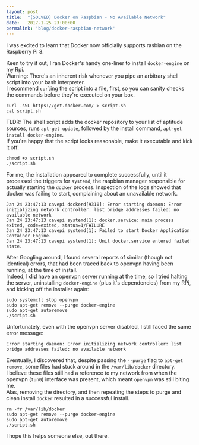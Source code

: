 ```yaml
---
layout: post
title:  "[SOLVED] Docker on Raspbian - No Available Network"
date:   2017-1-25 23:00:00
permalink: 'blog/docker-raspbian-network'
---
```


I was excited to learn that Docker now officially supports rasbian on the Raspberry Pi 3.

Keen to try it out, I ran Docker's handy one-liner to install `docker-engine` on my Rpi.  
Warning: There's an inherent risk whenever you pipe an arbitrary shell script into your bash interpreter.  
I recommend `curl`ing the script into a file, first, so you can sanity checks the commands before they're executed on your box.

```
curl -sSL https://get.docker.com/ > script.sh
cat script.sh
```

TLDR: The shell script adds the docker repository to your list of aptitude sources, runs `apt-get update`, followed by the install command, `apt-get install docker-engine`.  
If you're happy that the script looks reasonable, make it executable and kick it off:

```
chmod +x script.sh
./script.sh
```

For me, the installation appeared to complete successfully, until it processed the triggers for `systemd`, the raspbian manager responsible for actually starting the `docker` process.
Inspection of the logs showed that docker was failing to start, complaining about an unavailable network.

```
Jan 24 23:47:13 cavepi dockerd[9310]: Error starting daemon: Error initializing network controller: list bridge addresses failed: no available network
Jan 24 23:47:13 cavepi systemd[1]: docker.service: main process exited, code=exited, status=1/FAILURE
Jan 24 23:47:13 cavepi systemd[1]: Failed to start Docker Application Container Engine.
Jan 24 23:47:13 cavepi systemd[1]: Unit docker.service entered failed state.
```

After Googling around, I found several reports of similar (though not identical) errors, that had been traced back to openvpn having been running, at the time of install.  
Indeed, I **did** have an openvpn server running at the time, so I tried halting the server, uninstalling `docker-engine` (plus it's dependencies) from my RPi, and kicking off the installer again:

```
sudo systemctl stop openvpn
sudo apt-get remove --purge docker-engine
sudo apt-get autoremove
./script.sh
```

Unfortunately, even with the openvpn server disabled, I still faced the same error message:

```
Error starting daemon: Error initializing network controller: list bridge addresses failed: no available network
```

Eventually, I discovered that, despite passing the `--purge` flag to `apt-get remove`, some files had stuck around in the `/var/lib/docker` directory.  
I believe these files still had a reference to my network from when the openvpn (`tun0`) interface was present, which meant `openvpn` was still biting me.  
Alas, removing the directory, and then repeating the steps to purge and clean install `docker` resulted in a successful install.

```
rm -fr /var/lib/docker
sudo apt-get remove --purge docker-engine
sudo apt-get autoremove
./script.sh
```

I hope this helps someone else, out there.
